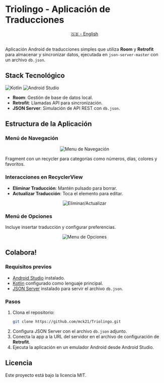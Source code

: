 # Triolingo - Aplicación de Traducciones

<div align="center">
  <a href="https://github.com/mck21/Triolingo/blob/master/README_en.md">🇬🇧 - English</a>
</div>
<br>

Aplicación Android de traducciones simples que utiliza **Room** y **Retrofit** para almacenar y sincronizar datos, ejecutada en `json-server-master` con un archivo `db.json`.

## Stack Tecnológico

![Kotlin](https://img.shields.io/badge/kotlin-%23564FCC.svg?style=for-the-badge&logo=kotlin&logoColor=white)
![Android Studio](https://img.shields.io/badge/android%20studio-%233DDC84.svg?style=for-the-badge&logo=android-studio&logoColor=white)


- **Room**: Gestión de base de datos local.
- **Retrofit**: Llamadas API para sincronización.
- **JSON Server**: Simulación de API REST con `db.json`.
  
## Estructura de la Aplicación

### Menú de Navegación

<p align="center">
  <img src="https://github.com/mck21/Triolingo/assets/122030012/dba8a100-26fc-45f1-b744-cc8abf1f7588" alt="Menu de Navegación" />
</p>

Fragment con un recycler para categorías como números, días, colores y favoritos.

### Interacciones en RecyclerView

- **Eliminar Traducción**: Mantén pulsado para borrar.
- **Actualizar Traducción**: Toca el elemento para editar.

<p align="center">
  <img src="https://github.com/mck21/Triolingo/assets/122030012/2fa12667-1d66-4a87-a28d-fdc3d98c3195" alt="Eliminar/Actualizar" />
</p>

### Menú de Opciones

Incluye insertar traducción y configurar preferencias.

<p align="center">
  <img src="https://github.com/mck21/Triolingo/assets/122030012/c2edcc8a-b655-4672-9ae2-f4ed63d69d33" alt="Menu de Opciones" />
</p>

## Colabora!

### Requisitos previos

- [Android Studio](https://developer.android.com/studio) instalado.
- [Kotlin](https://kotlinlang.org/) configurado como lenguaje principal.
- [JSON Server](https://www.npmjs.com/package/json-server) instalado para servir el archivo `db.json`.

### Pasos

1. Clona el repositorio:
    ```bash
    git clone https://github.com/mck21/Triolingo.git
    ```
2. Configura JSON Server con el archivo `db.json` adjunto.
3. Conecta la app a la URL del servidor en el archivo de configuración de **Retrofit**.
4. Ejecuta la aplicación en un emulador Android desde Android Studio.

## Licencia

Este proyecto está bajo la licencia MIT.
